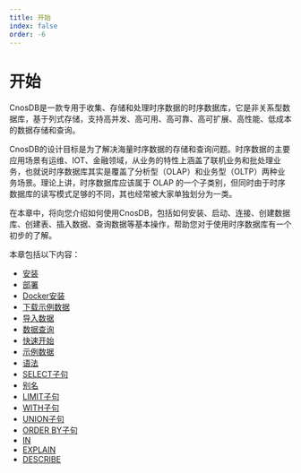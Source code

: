 ```yaml
---
title: 开始
index: false
order: -6
---
```


# 开始

CnosDB是一款专用于收集、存储和处理时序数据的时序数据库，它是非关系型数据库，基于列式存储，支持高并发、高可用、高可靠、高可扩展、高性能、低成本的数据存储和查询。

CnosDB的设计目标是为了解决海量时序数据的存储和查询问题。时序数据的主要应用场景有运维、IOT、金融领域，从业务的特性上涵盖了联机业务和批处理业务，也就说时序数据库其实是覆盖了分析型（OLAP）和业务型（OLTP）两种业务场景。理论上讲，时序数据库应该属于 OLAP 的一个子类别，但同时由于时序数据库的读写模式足够的不同，其也经常被大家单独划分为一类。

在本章中，将向您介绍如何使用CnosDB，包括如何安装、启动、连接、创建数据库、创建表、插入数据、查询数据等基本操作，帮助您对于使用时序数据库有一个初步的了解。

本章包括以下内容：

- [安装](./install.md)
- [部署](./install.md#部署)
- [Docker安装](./install.md#docker安装)
- [下载示例数据](./install.md#下载示例数据)
- [导入数据](./install.md#导入数据)
- [数据查询](./install.md#数据查询)
- [快速开始](./quick_start.md)
- [示例数据](./quick_start.md#示例数据)
- [语法](./quick_start.md#语法)
- [SELECT子句](./quick_start.md#select-子句)
- [别名](./quick_start.md#别名)
- [LIMIT子句](./quick_start.md#limit-子句)
- [WITH子句](./quick_start.md#with-子句)
- [UNION子句](./quick_start.md#union-子句)
- [ORDER BY子句](./quick_start.md#order-by-子句)
- [IN](./quick_start.md#in)
- [EXPLAIN](./quick_start.md#explain)
- [DESCRIBE](./quick_start.md#describe)

